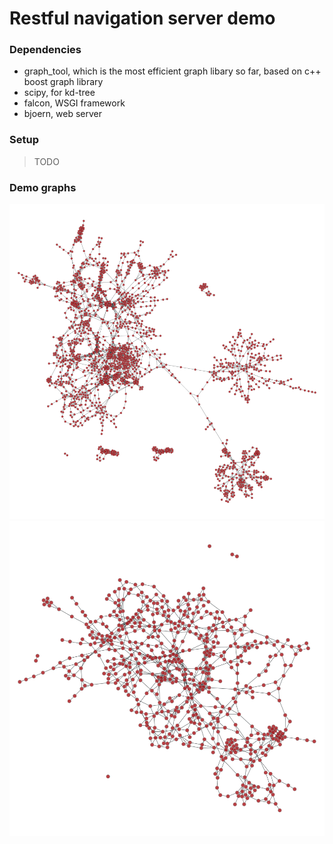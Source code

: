 # Restful navigation server demo

### Dependencies
- graph_tool, which is the most efficient graph libary so far, based on c++ boost graph library
- scipy, for kd-tree
- falcon, WSGI framework
- bjoern, web server

### Setup
> TODO

### Demo graphs
![site1](./pics/top1.png)
![site2](./pics/top2.png)

